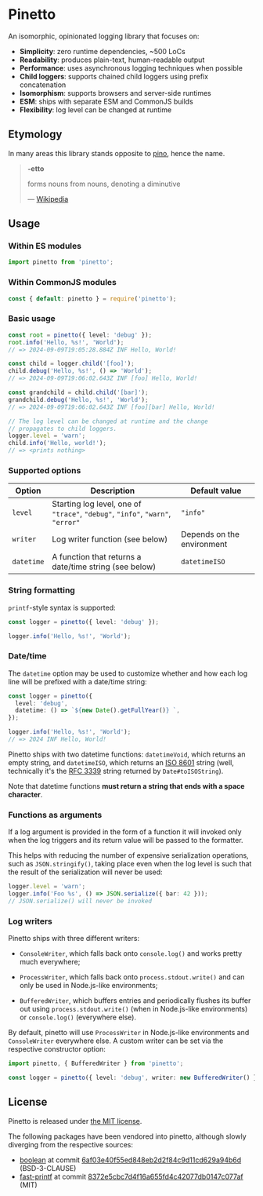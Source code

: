 
# Pinetto

An isomorphic, opinionated logging library that focuses on:

- **Simplicity**: zero runtime dependencies, ~500 LoCs
- **Readability**: produces plain-text, human-readable output
- **Performance**: uses asynchronous logging techniques when possible
- **Child loggers**: supports chained child loggers using prefix concatenation
- **Isomorphism**: supports browsers and server-side runtimes
- **ESM**: ships with separate ESM and CommonJS builds
- **Flexibility**: log level can be changed at runtime

## Etymology

In many areas this library stands opposite to [pino][pino], hence the name.

> **-etto**
>
> forms nouns from nouns, denoting a diminutive
>
> &mdash; [Wikipedia][etto]

## Usage

### Within ES modules

```typescript
import pinetto from 'pinetto';
```

### Within CommonJS modules

```javascript
const { default: pinetto } = require('pinetto');
```

### Basic usage

```typescript
const root = pinetto({ level: 'debug' });
root.info('Hello, %s!', 'World');
// => 2024-09-09T19:05:28.884Z INF Hello, World!

const child = logger.child('[foo]');
child.debug('Hello, %s!', () => 'World');
// => 2024-09-09T19:06:02.643Z INF [foo] Hello, World!

const grandchild = child.child('[bar]');
grandchild.debug('Hello, %s!', 'World');
// => 2024-09-09T19:06:02.643Z INF [foo][bar] Hello, World!

// The log level can be changed at runtime and the change
// propagates to child loggers.
logger.level = 'warn';        
child.info('Hello, world!'); 
// => <prints nothing>
```

### Supported options

| Option | Description | Default value |
| --- | --- | --- |
| `level` | Starting log level, one of `"trace"`, `"debug"`, `"info"`, `"warn"`, `"error"` | `"info"` |
| `writer` | Log writer function (see below) | Depends on the environment |
| `datetime` | A function that returns a date/time string (see below) | `datetimeISO` |

### String formatting

`printf`-style syntax is supported:

```typescript
const logger = pinetto({ level: 'debug' });

logger.info('Hello, %s!', 'World');
```

### Date/time

The `datetime` option may be used to customize whether and how each log line
will be prefixed with a date/time string:

```typescript
const logger = pinetto({ 
  level: 'debug',
  datetime: () => `${new Date().getFullYear()} `,
});

logger.info('Hello, %s!', 'World');
// => 2024 INF Hello, World!
```

Pinetto ships with two datetime functions: `datetimeVoid`, which returns an
empty string, and `datetimeISO`, which returns an [ISO 8601][iso8601] string
(well, technically it's the [RFC 3339][rfc3339] string returned by 
`Date#toISOString`).

Note that datetime functions **must return a string that ends with a space
character**.

[iso8601]: https://en.wikipedia.org/wiki/ISO_8601
[rfc3339]: https://www.rfc-editor.org/rfc/rfc3339

### Functions as arguments

If a log argument is provided in the form of a function it will invoked
only when the log triggers and its return value will be passed to the
formatter.

This helps with reducing the number of expensive serialization operations,
such as `JSON.stringify()`, taking place even when the log level is such
that the result of the serialization will never be used:

```typescript
logger.level = 'warn';
logger.info('Foo %s', () => JSON.serialize({ bar: 42 }));
// JSON.serialize() will never be invoked
```

### Log writers

Pinetto ships with three different writers: 

- `ConsoleWriter`, which falls back onto `console.log()` and works pretty much
everywhere;

- `ProcessWriter`, which falls back onto `process.stdout.write()` and can only be
used in Node.js-like environments;

- `BufferedWriter`, which buffers entries and periodically flushes its buffer out
using `process.stdout.write()` (when in Node.js-like environments) or 
`console.log()` (everywhere else). 

By default, pinetto will use `ProcessWriter` in Node.js-like environments and
`ConsoleWriter` everywhere else. A custom writer can be set via the respective
constructor option:

```typescript
import pinetto, { BufferedWriter } from 'pinetto';

const logger = pinetto({ level: 'debug', writer: new BufferedWriter() });
```

## License

Pinetto is released under [the MIT license][license].

The following packages have been vendored into pinetto, although slowly
diverging from the respective sources:

- [boolean][bool1] at commit [6af03e40f55ed848eb2d2f84c9d11cd629a94b6d][bool2] (BSD-3-CLAUSE)
- [fast-printf][printf1] at commit [8372e5cbc7d4f16a655fd4c42077db0147c077af][printf2] (MIT)

[bool1]: https://www.npmjs.com/package/boolean
[bool2]: https://github.com/thenativeweb/boolean/tree/6af03e40f55ed848eb2d2f84c9d11cd629a94b6d
[printf1]: https://www.npmjs.com/package/fast-printf
[printf2]: https://github.com/gajus/fast-printf/tree/8372e5cbc7d4f16a655fd4c42077db0147c077af
[pino]: https://www.npmjs.com/package/pino
[etto]: https://en.wiktionary.org/wiki/-etto
[license]: ./LICENSE
